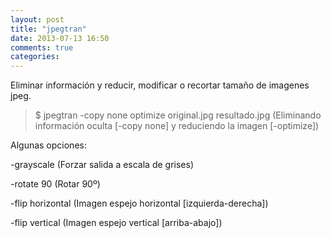 ```yaml
---
layout: post
title: "jpegtran"
date: 2013-07-13 16:50
comments: true
categories: 
---
```

Eliminar información y reducir, modificar o recortar tamaño de imagenes jpeg.

>$ jpegtran -copy none optimize original.jpg resultado.jpg (Eliminando información oculta [-copy none] y reduciendo la imagen [-optimize])

Algunas opciones:

-grayscale (Forzar salida a escala de grises)

-rotate 90 (Rotar 90º)

-flip horizontal (Imagen espejo horizontal [izquierda-derecha])

-flip vertical (Imagen espejo vertical [arriba-abajo])

